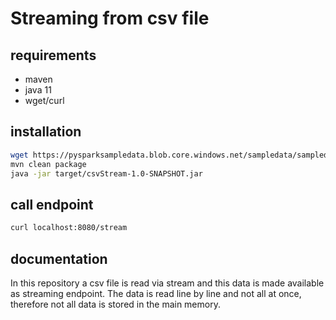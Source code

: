 # Streaming from csv file

## requirements

- maven
- java 11
- wget/curl

## installation

```bash
wget https://pysparksampledata.blob.core.windows.net/sampledata/sampledata.csv > src/main/resources/static/sampledata.csv
mvn clean package
java -jar target/csvStream-1.0-SNAPSHOT.jar
```

## call endpoint

```bash
curl localhost:8080/stream
```

## documentation

In this repository a csv file is read via stream and this data is made available as streaming endpoint. The data is read line by line and not all at once, therefore not all data is stored in the main memory.

